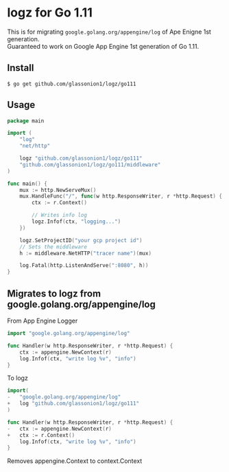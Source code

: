 # logz for Go 1.11
This is for migrating `google.golang.org/appengine/log` of Ape Enigne 1st generation.  
Guaranteed to work on Google App Engine 1st generation of Go 1.11.

## Install
```
$ go get github.com/glassonion1/logz/go111
```

## Usage

```go
package main

import (
	"log"
	"net/http"

	logz "github.com/glassonion1/logz/go111"
	"github.com/glassonion1/logz/go111/middleware"
)

func main() {
    mux := http.NewServeMux()
    mux.HandleFunc("/", func(w http.ResponseWriter, r *http.Request) {
        ctx := r.Context()

        // Writes info log
        logz.Infof(ctx, "logging...")
    })

    logz.SetProjectID("your gcp project id")
    // Sets the middleware
    h := middleware.NetHTTP("tracer name")(mux)

    log.Fatal(http.ListenAndServe(":8080", h))
}
```

## Migrates to logz from google.golang.org/appengine/log

From App Engine Logger
```go
import "google.golang.org/appengine/log"

func Handler(w http.ResponseWriter, r *http.Request) {
    ctx := appengine.NewContext(r)
    log.Infof(ctx, "write log %v", "info")
}
```

To logz
```go
import(
-   "google.golang.org/appengine/log"
+   log "github.com/glassonion1/logz/go111"
) 

func Handler(w http.ResponseWriter, r *http.Request) {
-   ctx := appengine.NewContext(r)
+   ctx := r.Context()
    log.Infof(ctx, "write log %v", "info")
}
```
Removes appengine.Context to context.Context
